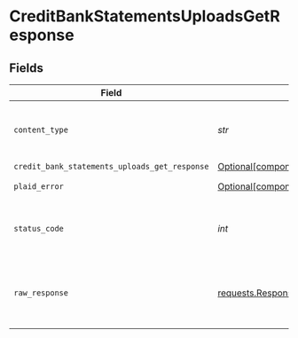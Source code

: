 # CreditBankStatementsUploadsGetResponse


## Fields

| Field                                                                                                                        | Type                                                                                                                         | Required                                                                                                                     | Description                                                                                                                  |
| ---------------------------------------------------------------------------------------------------------------------------- | ---------------------------------------------------------------------------------------------------------------------------- | ---------------------------------------------------------------------------------------------------------------------------- | ---------------------------------------------------------------------------------------------------------------------------- |
| `content_type`                                                                                                               | *str*                                                                                                                        | :heavy_check_mark:                                                                                                           | HTTP response content type for this operation                                                                                |
| `credit_bank_statements_uploads_get_response`                                                                                | [Optional[components.CreditBankStatementsUploadsGetResponse]](../../models/shared/creditbankstatementsuploadsgetresponse.md) | :heavy_minus_sign:                                                                                                           | OK                                                                                                                           |
| `plaid_error`                                                                                                                | [Optional[components.PlaidError]](../../models/shared/plaiderror.md)                                                         | :heavy_minus_sign:                                                                                                           | Error response.                                                                                                              |
| `status_code`                                                                                                                | *int*                                                                                                                        | :heavy_check_mark:                                                                                                           | HTTP response status code for this operation                                                                                 |
| `raw_response`                                                                                                               | [requests.Response](https://requests.readthedocs.io/en/latest/api/#requests.Response)                                        | :heavy_minus_sign:                                                                                                           | Raw HTTP response; suitable for custom response parsing                                                                      |